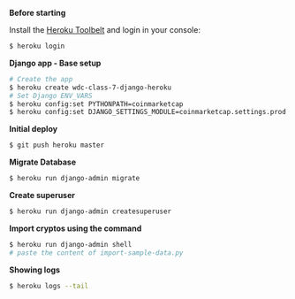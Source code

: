 **Before starting**

Install the [Heroku Toolbelt](https://devcenter.heroku.com/articles/heroku-cli) and login in your console:

```bash
$ heroku login
```

**Django app - Base setup**

```bash
# Create the app
$ heroku create wdc-class-7-django-heroku
# Set Django ENV_VARS
$ heroku config:set PYTHONPATH=coinmarketcap
$ heroku config:set DJANGO_SETTINGS_MODULE=coinmarketcap.settings.prod
```

**Initial deploy**

```bash
$ git push heroku master
```

**Migrate Database**

```bash
$ heroku run django-admin migrate
```

**Create superuser**

```bash
$ heroku run django-admin createsuperuser
```

**Import cryptos using the command**

```bash
$ heroku run django-admin shell
# paste the content of import-sample-data.py
```

**Showing logs**

```bash
$ heroku logs --tail
```
